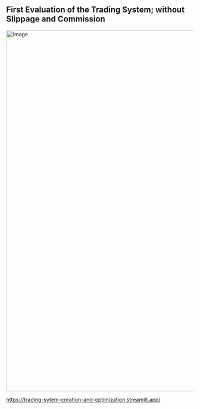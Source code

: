## First Evaluation of the Trading System; without Slippage and Commission

<img width="1892" height="970" alt="image" src="https://github.com/user-attachments/assets/4f2bd848-b6e4-4fa2-b675-d99c5c449dd1" />

https://trading-sytem-creation-and-optimization.streamlit.app/
